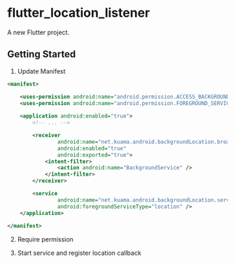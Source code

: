 # flutter_location_listener

A new Flutter project.

## Getting Started


1. Update Manifest

```xml
<manifest>

    <uses-permission android:name="android.permission.ACCESS_BACKGROUND_LOCATION" />
    <uses-permission android:name="android.permission.FOREGROUND_SERVICE" />
    
    <application android:enabled="true">
        <!-- ... -->

        <receiver
                android:name="net.kuama.android.backgroundLocation.broadcasters.BroadcastServiceStopper"
                android:enabled="true"
                android:exported="true">
            <intent-filter>
                <action android:name="BackgroundService" />
            </intent-filter>
        </receiver>

        <service
                android:name="net.kuama.android.backgroundLocation.service.BackgroundService"
                android:foregroundServiceType="location" />
    </application>
    
</manifest>
```

2. Require permission

3. Start service and register location callback
